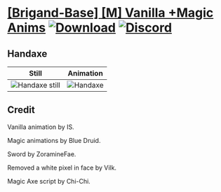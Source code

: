 # [\[Brigand-Base\] \[M\] Vanilla +Magic Anims](./) [![Download](https://img.shields.io/badge/Download--red?style=social&logo=github)](https://minhaskamal.github.io/DownGit/#/home?url=https://github.com/Klokinator/FE-Repo/tree/main/Battle%20Animations%2FInfantry%20-%20(Axe)%20Brigs%2C%20Pirates%2C%20Zerkers%2F%5BBrigand-Base%5D%20%5BM%5D%20Vanilla%20%2BMagic%20Anims%2F4.%20Handaxe) [![Discord](https://img.shields.io/badge/Discord--blue?style=social&logo=discord)](https://discord.gg/C7VNGnyTPA)

## Handaxe

| Still | Animation |
| :---: | :-------: |
| ![Handaxe still](./Handaxe_000.png) | ![Handaxe](./Handaxe.gif) |

## Credit

Vanilla animation by IS.

Magic animations by Blue Druid.

Sword by ZoramineFae.

Removed a white pixel in face by Vilk.

Magic Axe script by Chi-Chi.

